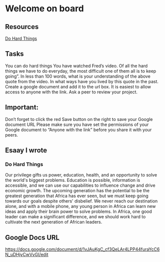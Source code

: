 # Welcome on board

## Resources
[Do Hard Things](https://youtu.be/-QObEqKvSIg)


## Tasks
You can do hard things
You have watched Fred’s video.
Of all the hard things we have to do everyday, the most difficult one of them all is to keep going”. In less than 100 words, what is your understanding of the above quote from the video. In what ways have you lived by this quote in the past.
Create a google document and add it to the url box. It is easiest to allow access to anyone with the link.
Ask a peer to review your project.

## Important:

Don’t forget to click the red Save button on the right to save your Google document URL
Please make sure you have set the permissions of your Google document to “Anyone with the link” before you share it with your peers.


## Esaay I wrote
### Do Hard Things

Our privilege gifts us power, education, health, and an opportunity to solve the world's biggest problems. 
Education is possible, information is accessible, and we can use our capabilities to influence change and drive economic growth. 
The upcoming generation has the potential to be the greatest generation that Africa has ever seen, but we must keep going towards our goals despite others' disbelief. 
We never reach our destination alone, and with a mobile phone, any young person in Africa can learn new ideas and apply their brain power to solve problems. 
In Africa, one good leader can make a significant difference, and we should work hard to cultivate the next generation of African leaders.

## Google Docs URL
https://docs.google.com/document/d/1vJAuKgC_cf3QeLAr4LPP44furaYcC6N_uDHjyCwVvGI/edit
